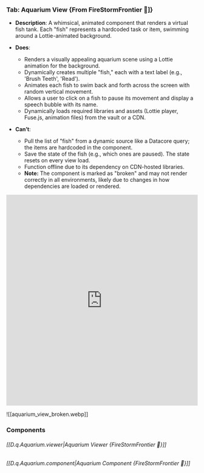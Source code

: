 

### Tab: Aquarium View {From FireStormFrontier 🫡]}

- **Description**: A whimsical, animated component that renders a virtual fish tank. Each "fish" represents a hardcoded task or item, swimming around a Lottie-animated background.
- **Does**:
    
    - Renders a visually appealing aquarium scene using a Lottie animation for the background.
    - Dynamically creates multiple "fish," each with a text label (e.g., 'Brush Teeth', 'Read').
    - Animates each fish to swim back and forth across the screen with random vertical movement.
    - Allows a user to click on a fish to pause its movement and display a speech bubble with its name.
    - Dynamically loads required libraries and assets (Lottie player, Fuse.js, animation files) from the vault or a CDN.

- **Can’t**:
   
    - Pull the list of "fish" from a dynamic source like a Datacore query; the items are hardcoded in the component.
    - Save the state of the fish (e.g., which ones are paused). The state resets on every view load.
    - Function offline due to its dependency on CDN-hosted libraries.
    - **Note:** The component is marked as "broken" and may not render correctly in all environments, likely due to changes in how dependencies are loaded or rendered.


<iframe allowfullscreen src="https://www.youtube.com/embed/2COrqMzSXZw" width="100%" height="555" frameborder="0" allow="accelerometer; autoplay; clipboard-write; encrypted-media; gyroscope; picture-in-picture" ></iframe>



![[aquarium_view_broken.webp]]



### Components

###### [[D.q.Aquarium.viewer|Aquarium Viewer {FireStormFrontier 🫡}]]

###### [[D.q.Aquarium.component|Aquarium Component {FireStormFrontier 🫡}]]